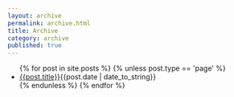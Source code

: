 ```yaml
---
layout: archive
permalink: archive.html
title: Archive
category: archive
published: true
---
```


<ul>
{% for post in site.posts %}
    {% unless post.type == 'page' %}
        <li><a href="{{post.url}}">{{post.title}}</a><span class="post-date-archive">{{post.date | date_to_string}} </span></li>
    {% endunless %}
{% endfor %}
</ul>
